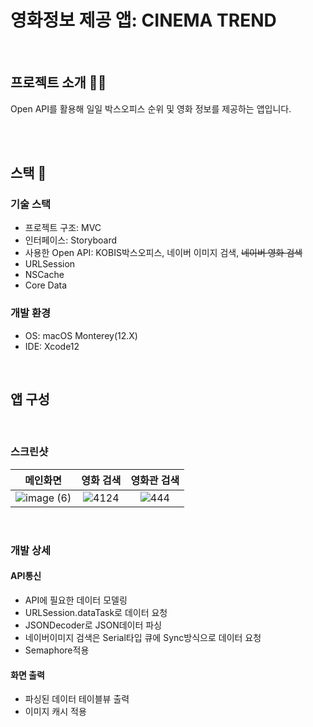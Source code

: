 # 영화정보 제공 앱: CINEMA TREND
<p align="center">
  

 
</p>

<br>

## 프로젝트 소개 👩‍🏫

Open API를 활용해 일일 박스오피스 순위 및 영화 정보를 제공하는 앱입니다.<br>

<br>
<br>

## 스택 🔨

### 기술 스택
- 프로젝트 구조: MVC
- 인터페이스: Storyboard
- 사용한 Open API: KOBIS박스오피스, 네이버 이미지 검색, <s>네이버 영화 검색</s>
- URLSession
- NSCache
- Core Data

### 개발 환경
- OS: macOS Monterey(12.X)
- IDE: Xcode12

<br>

## 앱 구성

<br>

### 스크린샷

| **메인화면** | **영화 검색** | **영화관 검색** | 
| :------: | :------: | :------: | 
| ![image (6)](https://github.com/WooSeongg/movieService/assets/67594952/99c371e9-8504-4e56-862b-91f652735502) | ![4124](https://github.com/WooSeongg/movieService/assets/67594952/0e480bc2-f14d-494c-8ad6-dd54e0667492) |![444](https://github.com/WooSeongg/movieService/assets/67594952/324b1a2f-b97a-4914-9753-8d8f3b7ce495) |


<br>

### 개발 상세

#### API통신
- API에 필요한 데이터 모델링
- URLSession.dataTask로 데이터 요청
- JSONDecoder로 JSON데이터 파싱
- 네이버이미지 검색은 Serial타입 큐에 Sync방식으로 데이터 요청
- Semaphore적용

#### 화면 출력
- 파싱된 데이터 테이블뷰 출력
- 이미지 캐시 적용

<br>
<br>
